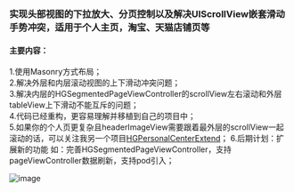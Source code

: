 
### 实现头部视图的下拉放大、分页控制以及解决UIScrollView嵌套滑动手势冲突，适用于个人主页，淘宝、天猫店铺页等  

#### 主要内容：
1.使用Masonry方式布局；  
2.解决外层和内层滚动视图的上下滑动冲突问题；  
3.解决内层的HGSegmentedPageViewController的scrollView左右滚动和外层tableView上下滑动不能互斥的问题；  
4.代码已经重构，更容易理解并移植到自己的项目中；  
5.如果你的个人页更复杂且headerImageView需要跟着最外层的scrollView一起滚动的话，可以关注我另一个项目[HGPersonalCenterExtend](https://github.com/ArchLL/HGPersonalCenterExtend)；
6.后期计划：扩展新的功能  如：完善HGSegmentedPageViewController，支持pageViewController数据刷新，支持pod引入；

![image](https://github.com/ArchLL/HGPersonalCenterExtend/blob/master/show.gif)
